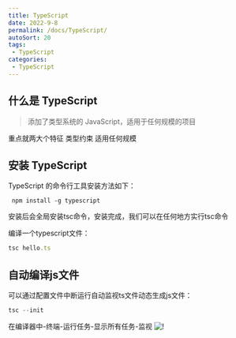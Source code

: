 ```yaml
---
title: TypeScript
date: 2022-9-8
permalink: /docs/TypeScript/
autoSort: 20
tags:
 - TypeScript
categories: 
 - TypeScript
---
```


## 什么是 TypeScript

> 添加了类型系统的 JavaScript，适用于任何规模的项目

重点就两大个特征 类型约束 适用任何规模

## 安装 TypeScript

TypeScript 的命令行工具安装方法如下：

```jS
 npm install -g typescript
```

安装后会全局安装tsc命令，安装完成，我们可以在任何地方实行tsc命令

编译一个typescript文件：

```js
tsc hello.ts
```

## 自动编译js文件

可以通过配置文件中断运行自动监视ts文件动态生成js文件：

```js
tsc --init
```

在编译器中-终端-运行任务-显示所有任务-监视
![!](https://s1.ax1x.com/2022/09/08/vqeFfg.png)
